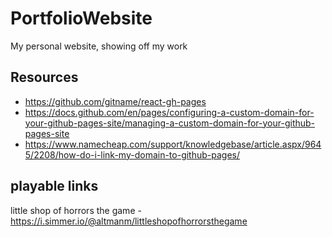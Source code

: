 # PortfolioWebsite
My personal website, showing off my work

## Resources 
* https://github.com/gitname/react-gh-pages
* https://docs.github.com/en/pages/configuring-a-custom-domain-for-your-github-pages-site/managing-a-custom-domain-for-your-github-pages-site
* https://www.namecheap.com/support/knowledgebase/article.aspx/9645/2208/how-do-i-link-my-domain-to-github-pages/

## playable links
little shop of horrors the game - https://i.simmer.io/@altmanm/littleshopofhorrorsthegame

